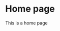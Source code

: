 <!-- TITLE: 私募基金指南 -->
<!-- SUBTITLE: A quick summary of Home -->

# Home page

This is a home page


